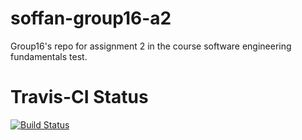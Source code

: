 # soffan-group16-a2
Group16's repo for assignment 2 in the course software engineering fundamentals
test.
# Travis-CI Status
[![Build Status](https://travis-ci.com/m4reko/soffan-group16-a2.svg?branch=main)](https://travis-ci.com/m4reko/soffan-group16-a2)
